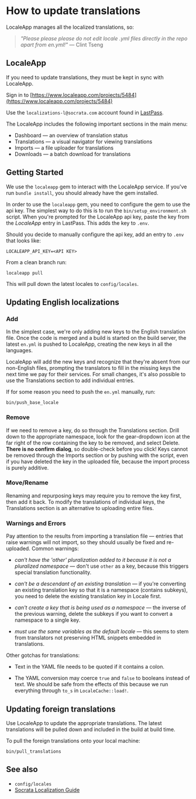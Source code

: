 # How to update translations

LocaleApp manages all the localized translations, so:
> _"Please please please do not edit locale .yml files directly in the repo apart from en.yml!"_ — Clint Tseng

## LocaleApp

If you need to update translations, they must be kept in sync with LocaleApp.

Sign in to [https://www.localeapp.com/projects/5484](https://www.localeapp.com/projects/5484)

Use the `localizations-l@socrata.com` account found in [LastPass](https://lastpass.com/?&ac=1&lpnorefresh=1&fromwebsite=1&newvault=1&nk=1).

The LocaleApp includes the following important sections in the main menu:

* Dashboard — an overview of translation status
* Translations — a visual navigator for viewing translations
* Imports — a file uploader for translations
* Downloads — a batch download for translations

## Getting Started

We use the `localeapp` gem to interact with the LocaleApp service. If you've run
`bundle install`, you should already have the gem installed.

In order to use the `localeapp` gem, you need to configure the gem to use the api
key. The simplest way to do this is to run the `bin/setup_environment.sh` script.
When you're prompted for the LocaleApp api key, paste the key from the _LocaleApp_
entry in LastPass. This adds the key to `.env`.

Should you decide to manually configure the api key, add an entry to `.env` that
looks like:

    LOCALEAPP_API_KEY=<API KEY>

From a clean branch run:

    localeapp pull

This will pull down the latest locales to `config/locales`.

## Updating English localizations

### Add

In the simplest case, we're only adding new keys to the English translation file. Once the code is merged and a build is started on the build server, the latest `en.yml` is pushed to LocaleApp, creating the new keys in all the languages.

LocaleApp will add the new keys and recognize that they're absent from our
non-English files, prompting the translators to fill in the missing keys the next time we pay for their services.
For small changes, it's also possible to use the Translations section to add individual entries.

If for some reason you need to push the `en.yml` manually, run:

    bin/push_base_locale

### Remove

If we need to remove a key, do so through the Translations section. Drill down to the appropriate namespace, look
for the gear-dropdown icon at the far right of the row containing the key to be removed, and select Delete.
**There is no confirm dialog**, so double-check before you click! Keys cannot be removed through the Imports section or by pushing with the script,
even if you have deleted the key in the uploaded file, because the import process is purely additive.

### Move/Rename

Renaming and repurposing keys may require you to remove the key first, then add it back. To modify the translations
of individual keys, the Translations section is an alternative to uploading entire files.

### Warnings and Errors

Pay attention to the results from importing a translation file — entries that raise warnings will not import, so they
should usually be fixed and re-uploaded. Common warnings:

* _can't have the 'other' pluralization added to it because it is not a pluralized namespace_ — don't use `other` as a
key, because this triggers special translation functionality.

* _can't be a descendant of an existing translation_ — if you're converting an existing translation key so that it is
a namespace (contains subkeys), you need to delete the existing translation key in Locale first.

* _can't create a key that is being used as a namespace_ — the inverse of the previous warning, delete the subkeys if
you want to convert a namespace to a single key.

* _must use the same variables as the default locale_ — this seems to stem from translators not preserving HTML
snippets embedded in translations.

Other gotchas for translations:

* Text in the YAML file needs to be quoted if it contains a colon.

* The YAML conversion may coerce `true` and `false` to booleans instead of text. We should be safe from the effects of
this because we run everything through `to_s` in `LocaleCache::load!`.

## Updating foreign translations

Use LocaleApp to update the appropriate translations. The latest translations will be pulled down and included in the build at build time.

To pull the foreign translations onto your local machine:

    bin/pull_translations

## See also
* `config/locales`
* [Socrata Localization Guide](https://docs.google.com/a/socrata.com/document/d/1PhGf6SwZMs1KeeKrgsnDQeK9pyiY0wVzGbbEYodFAMQ)
